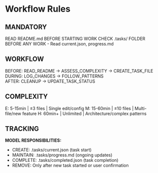 # Workflow Rules

## MANDATORY
READ README.md BEFORE STARTING WORK
CHECK .tasks/ FOLDER BEFORE ANY WORK - Read current.json, progress.md

## WORKFLOW
BEFORE: READ_README → ASSESS_COMPLEXITY → CREATE_TASK_FILE
DURING: LOG_CHANGES → FOLLOW_PATTERNS  
AFTER: CLEANUP → UPDATE_TASK_STATUS

## COMPLEXITY
E: 5-15min | ≤3 files | Single edit/config
M: 15-60min | ≤10 files | Multi-file/new feature
H: 60min+ | Unlimited | Architecture/complex patterns

## TRACKING
**MODEL RESPONSIBILITIES:**
- CREATE: .tasks/current.json (task start)
- MAINTAIN: .tasks/progress.md (ongoing updates)
- COMPLETE: .tasks/completed.json (task completion)
- REMOVE: Only after new task started or user confirmation
